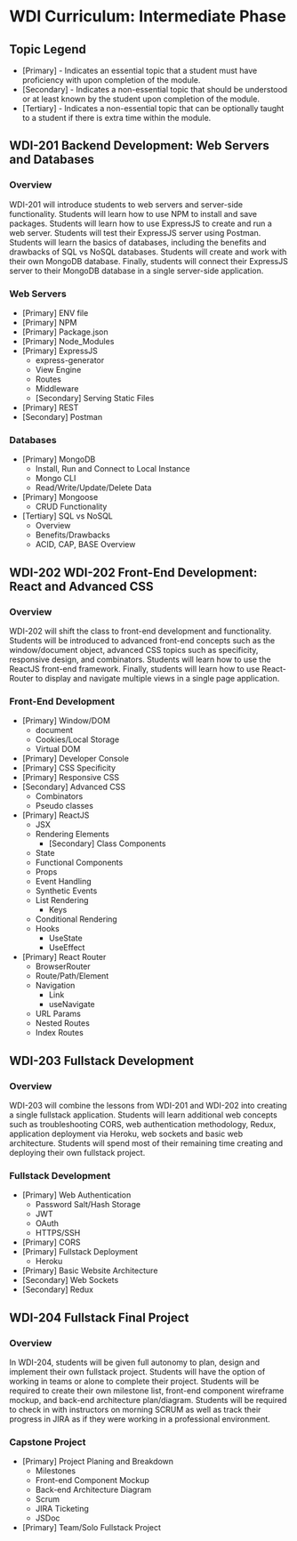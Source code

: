 # WDI Curriculum: Intermediate Phase

## Topic Legend

* [Primary] - Indicates an essential topic that a student must have proficiency with upon completion of the module.
* [Secondary] - Indicates a non-essential topic that should be understood or at least known by the student upon completion of the module.
* [Tertiary] - Indicates a non-essential topic that can be optionally taught to a student if there is extra time within the module.

## WDI-201 Backend Development: Web Servers and Databases

### Overview

WDI-201 will introduce students to web servers and server-side functionality. Students will learn how to use NPM to install and save packages. Students will learn how to use ExpressJS to create and run a web server. Students will test their ExpressJS server using Postman. Students will learn the basics of databases, including the benefits and drawbacks of SQL vs NoSQL databases. Students will create and work with their own MongoDB database. Finally, students will connect their ExpressJS server to their MongoDB database in a single server-side application.

### Web Servers
* [Primary] ENV file
* [Primary] NPM
* [Primary] Package.json
* [Primary] Node_Modules
* [Primary] ExpressJS
	* express-generator
	* View Engine
	* Routes
	* Middleware
	* [Secondary] Serving Static Files
* [Primary] REST
* [Secondary] Postman

### Databases
* [Primary] MongoDB
	* Install, Run and Connect to Local Instance
	* Mongo CLI
	* Read/Write/Update/Delete Data
* [Primary] Mongoose
	* CRUD Functionality
* [Tertiary] SQL vs NoSQL
	* Overview
	* Benefits/Drawbacks
	* ACID, CAP, BASE Overview

## WDI-202 WDI-202 Front-End Development: React and Advanced CSS

### Overview

WDI-202 will shift the class to front-end development and functionality. Students will be introduced to advanced front-end concepts such as the window/document object, advanced CSS topics such as specificity, responsive design,  and combinators. Students will learn how to use the ReactJS front-end framework. Finally, students will learn how to use React-Router to display and navigate multiple views in a single page application.

### Front-End Development
* [Primary] Window/DOM
	* document
	* Cookies/Local Storage
	* Virtual DOM
* [Primary] Developer Console
* [Primary] CSS Specificity 
* [Primary] Responsive CSS
* [Secondary] Advanced CSS
	* Combinators
	* Pseudo classes
* [Primary] ReactJS
	* JSX
	* Rendering Elements
		* [Secondary] Class Components
	* State
	* Functional Components
	* Props
	* Event Handling
	* Synthetic Events
	* List Rendering
		* Keys
	* Conditional Rendering
	* Hooks
		* UseState
		* UseEffect
* [Primary] React Router
	* BrowserRouter
	* Route/Path/Element
	* Navigation
		* Link
		* useNavigate
	* URL Params
	* Nested Routes
	* Index Routes

## WDI-203 Fullstack Development

### Overview

WDI-203 will combine the lessons from WDI-201 and WDI-202 into creating a single fullstack application. Students will learn additional web concepts such as troubleshooting CORS, web authentication methodology, Redux, application deployment via Heroku, web sockets and basic web architecture. Students will spend most of their remaining time creating and deploying their own fullstack project.

### Fullstack Development
* [Primary] Web Authentication
	* Password Salt/Hash Storage
	* JWT
	* OAuth
	* HTTPS/SSH
* [Primary] CORS
* [Primary] Fullstack Deployment
	* Heroku
* [Primary] Basic Website Architecture
* [Secondary] Web Sockets
* [Secondary] Redux

## WDI-204 Fullstack Final Project

### Overview

In WDI-204, students will be given full autonomy to plan, design and implement their own fullstack project. Students will have the option of working in teams or alone to complete their project. Students will be required to create their own milestone list, front-end component wireframe mockup, and back-end architecture plan/diagram. Students will be required to check in with instructors on morning SCRUM as well as track their progress in JIRA as if they were working in a professional environment.

### Capstone Project
* [Primary] Project Planing and Breakdown
	* Milestones
	* Front-end Component Mockup
	* Back-end Architecture Diagram
	* Scrum
	* JIRA Ticketing
	* JSDoc
* [Primary] Team/Solo Fullstack Project